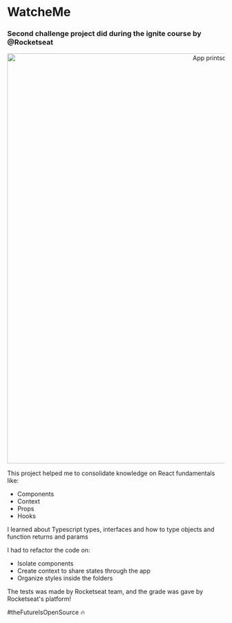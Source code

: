 # WatcheMe

### Second challenge project did during the ignite course by @Rocketseat

<p align="center" >
    <img alt="App printscreen" width="950" src="https://user-images.githubusercontent.com/66370674/125175846-60834080-e1a5-11eb-89f3-700ab7ddc1b7.PNG"/>
</p>

This project helped me to consolidate knowledge on React fundamentals like:
 - Components 
 - Context
 - Props
 - Hooks

I learned about Typescript types, interfaces and how to type objects and function returns and params 

I had to refactor the code on:
 - Isolate components
 - Create context to share states through the app
 - Organize styles inside the folders

The tests was made by Rocketseat team, and the grade was gave by Rocketseat's platform!

#theFutureIsOpenSource :fire: